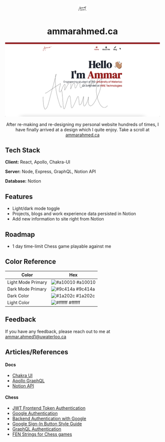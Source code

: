 
<p align="center">
    <img width="30"  alt="ammarahmed.ca Website Logo" src="./images/LogoIcon.png?raw=true">
</p>
<h1 align="center">ammarahmed.ca</h1>
<p align="center">
    <img width="1423" alt="ammarahmed.ca landing page" src="./images/HomePage.png?raw=true">
</p>
<p align="center">After re-making and re-designing my personal website hundreds of times, I have finally arrived at a design which I quite enjoy. Take a scroll at <a href="https://ammarahmed.ca">ammarahmed.ca</a></p>


## Tech Stack

**Client:** React, Apollo, Chakra-UI

**Server:** Node, Express, GraphQL, Notion API

**Database:** Notion


## Features

- Light/dark mode toggle
- Projects, blogs and work experience data persisted in Notion
- Add new information to site right from Notion


## Roadmap

- 1 day time-limit Chess game playable against me

## Color Reference

| Color             | Hex                                                                |
| ----------------- | ------------------------------------------------------------------ |
| Light Mode Primary | ![#a10010](https://via.placeholder.com/10/a10010?text=+) #a10010 |
| Dark Mode Primary | ![#9c414a](https://via.placeholder.com/10/9c414a?text=+) #9c414a |
| Dark Color | ![#1a202c](https://via.placeholder.com/10/1a202c?text=+) #1a202c |
| Light Color| ![#ffffff](https://via.placeholder.com/10/ffffff?text=+) #ffffff |


## Feedback

If you have any feedback, please reach out to me at ammar.ahmed1@uwaterloo.ca

## Articles/References

#### Docs
- [Chakra UI](https://chakra-ui.com/docs/components/overview)
- [Apollo GraphQL](https://www.apollographql.com/docs/)
- [Notion API](https://developers.notion.com/reference/intro)

#### Chess

- [JWT Frontend Token Authentication](https://medium.com/ovrsea/token-authentication-with-react-and-apollo-client-a-detailed-example-a3cc23760e9)
- [Google Authentication](https://dev.to/sivaneshs/add-google-login-to-your-react-apps-in-10-mins-4del)
- [Backend Authentication with Google](https://developers.google.com/identity/sign-in/web/backend-auth)
- [Google Sign-In Button Style Guide](https://developers.google.com/identity/branding-guidelines)
- [GraphQL Authentication](https://www.youtube.com/watch?v=dBuU61ABEDs)
- [FEN Strings for Chess games](https://en.wikipedia.org/wiki/Forsyth%E2%80%93Edwards_Notation)





